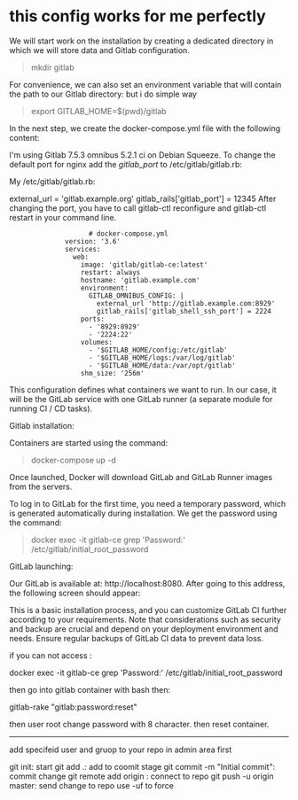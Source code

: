 # this config works for me perfectly

We will start work on the installation by creating a dedicated directory in which we will store data and Gitlab configuration.

> mkdir gitlab


For convenience, we can also set an environment variable that will contain the path to our Gitlab directory: but i do simple way

> export GITLAB_HOME=$(pwd)/gitlab


In the next step, we create the docker-compose.yml file with the following content:

I'm using Gitlab 7.5.3 omnibus 5.2.1 ci on Debian Squeeze. To change the default port for nginx add the _gitlab_port_ to /etc/gitlab/gitlab.rb:

My /etc/gitlab/gitlab.rb:

external_url = 'gitlab.example.org'
gitlab_rails['gitlab_port'] = 12345
After changing the port, you have to call gitlab-ctl reconfigure and gitlab-ctl restart in your command line.

      
                        # docker-compose.yml
                  version: '3.6'
                  services:
                    web:
                      image: 'gitlab/gitlab-ce:latest'
                      restart: always
                      hostname: 'gitlab.example.com'
                      environment:
                        GITLAB_OMNIBUS_CONFIG: |
                          external_url 'http://gitlab.example.com:8929'
                          gitlab_rails['gitlab_shell_ssh_port'] = 2224
                      ports:
                        - '8929:8929'
                        - '2224:22'
                      volumes:
                        - '$GITLAB_HOME/config:/etc/gitlab'
                        - '$GITLAB_HOME/logs:/var/log/gitlab'
                        - '$GITLAB_HOME/data:/var/opt/gitlab'
                      shm_size: '256m'
                                       


This configuration defines what containers we want to run. In our case, it will be the GitLab service with one GitLab runner (a separate module for running CI / CD tasks).


Gitlab installation:


Containers are started using the command:

> docker-compose up -d


Once launched, Docker will download GitLab and GitLab Runner images from the servers. 


To log in to GitLab for the first time, you need a temporary password, which is generated automatically during installation. We get the password using the command:

> docker exec -it gitlab-ce grep 'Password:' /etc/gitlab/initial_root_password


GitLab launching:


Our GitLab is available at: http://localhost:8080. After going to this address, the following screen should appear:

This is a basic installation process, and you can customize GitLab CI further according to your requirements. Note that considerations such as security and backup are crucial and depend on your deployment environment and needs. Ensure regular backups of GitLab CI data to prevent data loss.



if you can not access :

docker exec -it gitlab-ce grep 'Password:' /etc/gitlab/initial_root_password


then go into gitlab container with bash then:

gitlab-rake "gitlab:password:reset"


then user root change password with 8 character. then reset container.

--------------------------

 add specifeid user and gruop to your repo in admin area first


git init: start
git add .: add to coomit stage
git commit -m "Initial commit": commit change
git remote add origin <remote repository URL>: connect to repo
git push -u origin master: send change to repo use -uf to force



